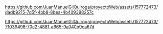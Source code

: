 
https://github.com/JuanManuelGilQuiroga/proyectoWeb/assets/157772473/dadb9215-7d5f-4bb8-8bea-4b409388257c



https://github.com/JuanManuelGilQuiroga/proyectoWeb/assets/157772473/71039496-70c2-4881-a665-9a040b9ca67d


